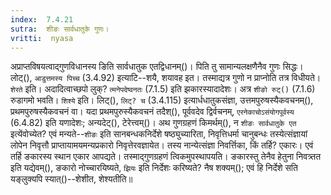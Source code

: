 ```yaml
---
index:  7.4.21
sutra:  शीङः सार्वधातुके गुणः।
vritti:  nyasa
---
```


अप्राप्तविषयत्वाद्गुणविधानस्य ङिति सार्वधातुक एतद्विधानम्()। पिति तु सामान्यलक्षणैनैव गुणः सिद्धः। लोट्(), `आडुत्तमस्य पिच्च` (3.4.92) इत्याटि--शयै, शयावह इत। तस्माद्यत्र गुणो न प्राप्नोति तत्र विधीयते। `शेरते` इति। अदादित्वाच्छपो लुक्? `त्मनेपदेष्वनतः` (7.1.5) इति झकारस्यादादेशः। अत्र `शीङो रुट्()` (7.1.6) रुडागमो भवति। 
`शिश्ये` इति। लिट्(), `लिट्? च` (3.4.115) इत्यार्धधातुकसंज्ञा, उत्तमपुरुषस्यैकवचनम्(), प्रथमपुरुषस्यैकवचनं वा। यदा प्रथमपुरुस्यैकवचनं तदैश्(), पूर्ववदेव द्विर्वचनम्, `एरनेकाचोऽसंयोगपूर्वस्य` (6.4.82) इति यणादेशः; अन्यदेट्(), टेरेत्त्वम्()। अथ गुणग्रहणं किमर्थम्(), न `शीङः सार्वधातुके एत` इत्येंवोच्येत? एवं मन्यते--`शीङः` इति सानबन्धकनिर्देशे षष्ठ्युच्यारिता, निवृत्तिधर्मा चानुबन्धः तस्येत्संज्ञायां लोपेन निवृत्तौ प्राप्तायामयमन्यप्रकारो निवृत्तेरवज्ञायेत। तस्य नान्येत्संज्ञा निवर्त्तिका, किं तर्हि? एकारः। एवं तर्हि ङकारस्य स्थान एकार आपद्यते। तस्माद्गुणग्रहणं त्विकमुपस्थापयति। ङकारस्तु तेनैव हेतुना निवत्र्तत इति यद्येवम्(), ङकारो नोच्चारयिष्यते, `झियः` इति निर्देशः करिष्यते? नैष शक्यम्(); एवं हि निर्देशे सति यङ्लुक्यपि स्यात्()--शेशीत, शेश्यतीति॥
